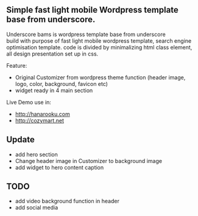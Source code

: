 ## Simple fast light mobile Wordpress template base from underscore.

Underscore bams is wordpress template base from underscore  
build with purpose of fast light mobile wordpress template, search engine optimisation template.
code is divided by minimalizing html class element, all design presentation set up in css.

Feature:
- Original Customizer from wordpress theme function (header image, logo, color, background, favicon etc)
- widget ready in 4 main section

Live Demo use in:
- http://hanarooku.com
- http://cozymart.net

## Update

- add hero section
- Change header image in Customizer to background image
- add widget to hero content caption

## TODO

- add video background function in header
- add social media 
